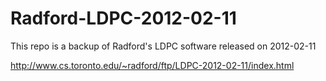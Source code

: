 # Radford-LDPC-2012-02-11
This repo is a backup of Radford's LDPC software released on 2012-02-11

http://www.cs.toronto.edu/~radford/ftp/LDPC-2012-02-11/index.html
